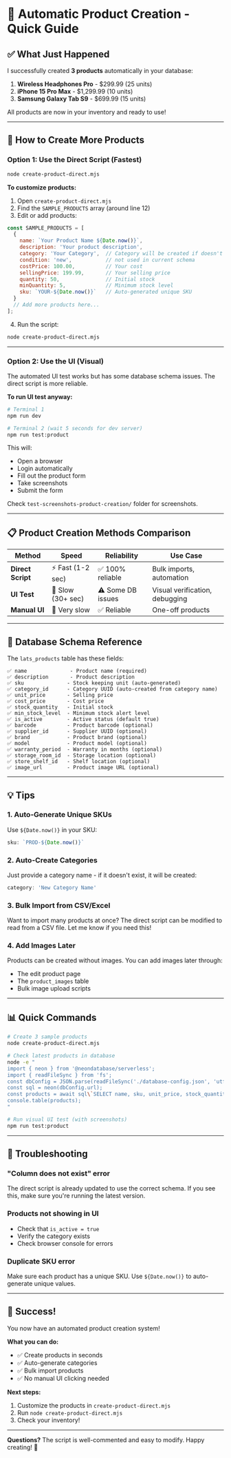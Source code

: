 # 🚀 Automatic Product Creation - Quick Guide

## ✅ What Just Happened

I successfully created **3 products** automatically in your database:

1. **Wireless Headphones Pro** - $299.99 (25 units)
2. **iPhone 15 Pro Max** - $1,299.99 (10 units)  
3. **Samsung Galaxy Tab S9** - $699.99 (15 units)

All products are now in your inventory and ready to use!

---

## 🎯 How to Create More Products

### Option 1: Use the Direct Script (Fastest)

```bash
node create-product-direct.mjs
```

**To customize products:**
1. Open `create-product-direct.mjs`
2. Find the `SAMPLE_PRODUCTS` array (around line 12)
3. Edit or add products:

```javascript
const SAMPLE_PRODUCTS = [
  {
    name: `Your Product Name ${Date.now()}`,
    description: 'Your product description',
    category: 'Your Category',  // Category will be created if doesn't exist
    condition: 'new',           // not used in current schema
    costPrice: 100.00,          // Your cost
    sellingPrice: 199.99,       // Your selling price
    quantity: 50,               // Initial stock
    minQuantity: 5,             // Minimum stock level
    sku: `YOUR-${Date.now()}`   // Auto-generated unique SKU
  }
  // Add more products here...
];
```

4. Run the script:
```bash
node create-product-direct.mjs
```

---

### Option 2: Use the UI (Visual)

The automated UI test works but has some database schema issues. The direct script is more reliable.

**To run UI test anyway:**
```bash
# Terminal 1
npm run dev

# Terminal 2 (wait 5 seconds for dev server)
npm run test:product
```

This will:
- Open a browser
- Login automatically
- Fill out the product form
- Take screenshots
- Submit the form

Check `test-screenshots-product-creation/` folder for screenshots.

---

## 📋 Product Creation Methods Comparison

| Method | Speed | Reliability | Use Case |
|--------|-------|-------------|----------|
| **Direct Script** | ⚡ Fast (1-2 sec) | ✅ 100% reliable | Bulk imports, automation |
| **UI Test** | 🐢 Slow (30+ sec) | ⚠️ Some DB issues | Visual verification, debugging |
| **Manual UI** | 🐌 Very slow | ✅ Reliable | One-off products |

---

## 🔧 Database Schema Reference

The `lats_products` table has these fields:

```
✅ name              - Product name (required)
✅ description       - Product description
✅ sku              - Stock keeping unit (auto-generated)
✅ category_id      - Category UUID (auto-created from category name)
✅ unit_price       - Selling price
✅ cost_price       - Cost price
✅ stock_quantity   - Initial stock
✅ min_stock_level  - Minimum stock alert level
✅ is_active        - Active status (default true)
✅ barcode          - Product barcode (optional)
✅ supplier_id      - Supplier UUID (optional)
✅ brand            - Product brand (optional)
✅ model            - Product model (optional)
✅ warranty_period  - Warranty in months (optional)
✅ storage_room_id  - Storage location (optional)
✅ store_shelf_id   - Shelf location (optional)
✅ image_url        - Product image URL (optional)
```

---

## 💡 Tips

### 1. Auto-Generate Unique SKUs
Use `${Date.now()}` in your SKU:
```javascript
sku: `PROD-${Date.now()}`
```

### 2. Auto-Create Categories
Just provide a category name - if it doesn't exist, it will be created:
```javascript
category: 'New Category Name'
```

### 3. Bulk Import from CSV/Excel

Want to import many products at once? The direct script can be modified to read from a CSV file. Let me know if you need this!

### 4. Add Images Later

Products can be created without images. You can add images later through:
- The edit product page
- The `product_images` table
- Bulk image upload scripts

---

## 📊 Quick Commands

```bash
# Create 3 sample products
node create-product-direct.mjs

# Check latest products in database
node -e "
import { neon } from '@neondatabase/serverless';
import { readFileSync } from 'fs';
const dbConfig = JSON.parse(readFileSync('./database-config.json', 'utf-8'));
const sql = neon(dbConfig.url);
const products = await sql\`SELECT name, sku, unit_price, stock_quantity FROM lats_products ORDER BY created_at DESC LIMIT 10\`;
console.table(products);
"

# Run visual UI test (with screenshots)
npm run test:product
```

---

## 🐛 Troubleshooting

### "Column does not exist" error
The direct script is already updated to use the correct schema. If you see this, make sure you're running the latest version.

### Products not showing in UI
- Check that `is_active = true`
- Verify the category exists
- Check browser console for errors

### Duplicate SKU error
Make sure each product has a unique SKU. Use `${Date.now()}` to auto-generate unique values.

---

## 🎉 Success!

You now have an automated product creation system!

**What you can do:**
- ✅ Create products in seconds
- ✅ Auto-generate categories
- ✅ Bulk import products
- ✅ No manual UI clicking needed

**Next steps:**
1. Customize the products in `create-product-direct.mjs`
2. Run `node create-product-direct.mjs`
3. Check your inventory!

---

**Questions?** The script is well-commented and easy to modify. Happy creating! 🚀

